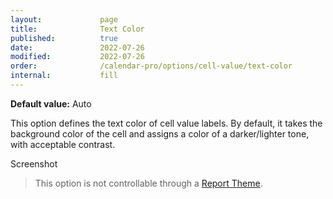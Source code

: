 ```yaml
---
layout:             page
title:              Text Color
published:          true
date:               2022-07-26
modified:           2022-07-26
order:              /calendar-pro/options/cell-value/text-color
internal:           fill
---
```

**Default value:** Auto

This option defines the text color of cell value labels. By default, it takes the background color of the cell and assigns a color of a darker/lighter tone, with acceptable contrast. 

<todo>Screenshot</todo>

> This option is not controllable through a [Report Theme](../../features/themes.md).